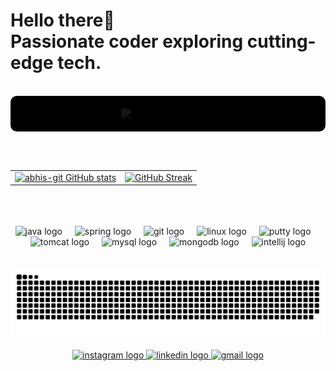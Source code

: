 <h1 align="left">Hello there👋<br>Passionate coder exploring cutting-edge tech.</h1>

<br>
<div align="center">
    <div
        style="display: flex; justify-content: center; align-items: center; background-color: #000000; padding: 20px; border-radius: 10px;">
        <img src="https://api.visitorbadge.io/api/visitors?path=abhis-git&countColor=%23000000" alt="Visitor Badge"
            style="width: 150px; height: auto; filter: brightness(0.1);">
    </div>

</div>

<br><br>

<table>
    <tr>
        <td>
            <a href="https://github.com/anuraghazra/github-readme-stats"
                style="display: flex; justify-content: center; align-items: center; height: 100%;">
                <img src="https://github-readme-stats.vercel.app/api?username=abhis-git&show_icons=true&theme=midnight-purple&hide_border=true&card_width=400"
                    alt="abhis-git GitHub stats">
            </a>
        </td>
        <td>
            <a href="https://git.io/streak-stats"
                style="display: flex; justify-content: center; align-items: center; height: 100%;">
                <img src="https://streak-stats.demolab.com/?user=abhis-git&theme=midnight-purple&hide_border=true"
                    alt="GitHub Streak">
            </a>
        </td>
    </tr>
</table>

<br>
<br>
<br>

<div align="center">
    <img src="https://cdn.jsdelivr.net/gh/devicons/devicon/icons/java/java-original.svg" height="40" alt="java logo" />
    <img width="12" />
    <img src="https://cdn.jsdelivr.net/gh/devicons/devicon/icons/spring/spring-original.svg" height="40"alt="spring logo" />
    <img width="12" />
    <img src="https://cdn.jsdelivr.net/gh/devicons/devicon/icons/git/git-original.svg" height="40" alt="git logo" />
    <img width="12" />
    <img src="https://cdn.jsdelivr.net/gh/devicons/devicon/icons/linux/linux-original.svg" height="40" alt="linux logo" />
    <img width="12" />
    <img src="https://cdn.jsdelivr.net/gh/devicons/devicon/icons/putty/putty-original.svg" height="40" alt="putty logo" />
    <img width="12" />
    <img src="https://cdn.jsdelivr.net/gh/devicons/devicon/icons/tomcat/tomcat-original.svg" height="40" alt="tomcat logo" />
    <img width="12" />
    <img src="https://cdn.jsdelivr.net/gh/devicons/devicon/icons/mysql/mysql-original.svg" height="40" alt="mysql logo" />
    <img width="12" />
    <img src="https://cdn.jsdelivr.net/gh/devicons/devicon/icons/mongodb/mongodb-original.svg" height="40" alt="mongodb logo" />
    <img width="12" />
    <img src="https://cdn.jsdelivr.net/gh/devicons/devicon/icons/intellij/intellij-original.svg" height="40" alt="intellij logo" />
</div>

<br>
<br
<div align="center">
    <img src="https://raw.githubusercontent.com/Platane/snk/output/github-contribution-grid-snake.svg"
        alt="Snake Animation">
</div>
<br>
<br>

<div align="center">
    <a href="https://www.instagram.com/abhishekgund03/">
        <img src="https://img.shields.io/static/v1?message=Instagram&logo=instagram&label=&color=E4405F&logoColor=white&labelColor=&style=for-the-badge"
            height="35" alt="instagram logo" />
    </a>
    <a href="https://in.linkedin.com/in/abhishek-gund">
        <img src="https://img.shields.io/static/v1?message=LinkedIn&logo=linkedin&label=&color=0077B5&logoColor=white&labelColor=&style=for-the-badge"
            height="35" alt="linkedin logo" />
    </a>
    <a href="mailto:abhishekgund001@gmail.com">
        <img src="https://img.shields.io/static/v1?message=Gmail&logo=gmail&label=&color=D14836&logoColor=white&labelColor=&style=for-the-badge"
            height="35" alt="gmail logo" />
    </a>
</div>
<br>
<br
